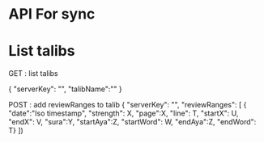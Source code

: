 # API For sync

# List talibs

GET : list talibs

{ "serverKey": "", "talibName":"" }

POST : add reviewRanges to talib
{ "serverKey": "",
  "reviewRanges": [
    {
    "date":"Iso timestamp",
    "strength": X,
    "page":X,
    "line": T,
    "startX": U,
    "endX": V,
    "sura":Y,
    "startAya":Z,
    "startWord": W,
    "endAya":Z,
    "endWord": T}
])

